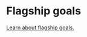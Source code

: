 # Flagship goals

[Learn about flagship goals.](../about/flagship_goals.md)

<!-- FLAGSHIP GOALS -->
